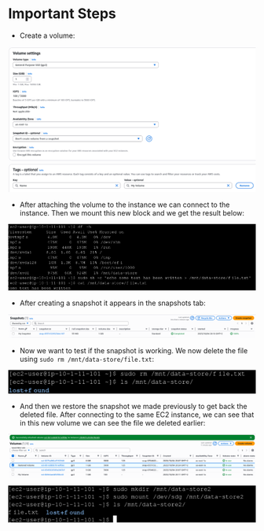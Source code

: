 # Important Steps
- Create a volume:

![](./images/3-creating_volume.png)

- After attaching the volume to the instance we can connect to the instance. Then we mount this new block and we get the result below:

![](./images/4-mounted_disk.png)

- After creating a snapshot it appears in the snapshots tab:

![](./images/5-create_snapshot.png)

- Now we want to test if the snapshot is working. We now delete the file using ``sudo rm /mnt/data-store/file.txt``:

![](./images/6-deleted_file_ec2.png)

- And then we restore the snapshot we made previously to get back the deleted file. After connecting to the same EC2 instance, we can see that in this new volume we can see the file we deleted earlier:

![](./images/7-restored_volume.png)

![](./images/8-restored_file_ec2.png)
